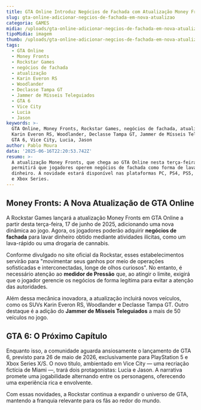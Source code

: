```yaml
---
title: GTA Online Introduz Negócios de Fachada com Atualização Money Fronts
slug: gta-online-adicionar-negcios-de-fachada-em-nova-atualizao
categoria: GAMES
midia: /uploads/gta-online-adicionar-negcios-de-fachada-em-nova-atualizao-thumb.jpg
tipoMidia: imagem
thumb: /uploads/gta-online-adicionar-negcios-de-fachada-em-nova-atualizao-thumb.jpg
tags:
  - GTA Online
  - Money Fronts
  - Rockstar Games
  - negócios de fachada
  - atualização
  - Karin Everon RS
  - Woodlander
  - Declasse Tampa GT
  - Jammer de Mísseis Teleguiados
  - GTA 6
  - Vice City
  - Lucia
  - Jason
keywords: >-
  GTA Online, Money Fronts, Rockstar Games, negócios de fachada, atualização,
  Karin Everon RS, Woodlander, Declasse Tampa GT, Jammer de Mísseis Teleguiados,
  GTA 6, Vice City, Lucia, Jason
author: Pablo Moura
data: '2025-06-16T22:20:53.742Z'
resumo: >-
  A atualização Money Fronts, que chega ao GTA Online nesta terça-feira (17),
  permitirá que jogadores operem negócios de fachada como forma de lavagem de
  dinheiro. A novidade estará disponível nas plataformas PC, PS4, PS5, Xbox One
  e Xbox Series.
---
```


## Money Fronts: A Nova Atualização de GTA Online

A Rockstar Games lançará a atualização Money Fronts em GTA Online a partir desta terça-feira, 17 de junho de 2025, adicionando uma nova dinâmica ao jogo. Agora, os jogadores poderão adquirir **negócios de fachada** para lavar dinheiro obtido mediante atividades ilícitas, como um lava-rápido ou uma drogaria de cannabis.

Conforme divulgado no site oficial da Rockstar, esses estabelecimentos servirão para "movimentar seus ganhos por meio de operações sofisticadas e interconectadas, longe de olhos curiosos". No entanto, é necessário atenção ao **medidor de Pressão** que, ao atingir o limite, exigirá que o jogador gerencie os negócios de forma legítima para evitar a atenção das autoridades.

Além dessa mecânica inovadora, a atualização incluirá novos veículos, como os SUVs Karin Everon RS, Woodlander e Declasse Tampa GT. Outro destaque é a adição do **Jammer de Mísseis Teleguiados** a mais de 50 veículos no jogo.

## GTA 6: O Próximo Capítulo

Enquanto isso, a comunidade aguarda ansiosamente o lançamento de GTA 6, previsto para 26 de maio de 2026, exclusivamente para PlayStation 5 e Xbox Series X/S. O novo título, ambientado em Vice City — uma recriação fictícia de Miami —, trará dois protagonistas: Lucia e Jason. A narrativa promete uma jogabilidade alternando entre os personagens, oferecendo uma experiência rica e envolvente.

Com essas novidades, a Rockstar continua a expandir o universo de GTA, mantendo a franquia relevante para os fãs ao redor do mundo.
